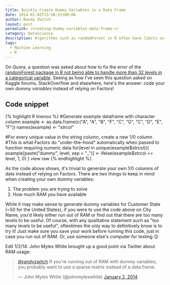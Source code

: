 ```yaml
---
title: Quickly Create Dummy Variables in a Data Frame
date: 2014-01-02T13:58:51+00:00
author: Randy Zwitch
layout: post
permalink: /creating-dummy-variables-data-frame-r/
category: DataScience
description: Algorithms such as randomForest in R often have limits on how many levels you can pass in using a Factor. Here's how to code around the limit.
tags:
  - Machine Learning
  - R
---
```

On Quora, a question was asked about how to fix the error of the <a title="Error in Random Forest 32 levels categorical variable" href="https://www.quora.com/Random-Forests/How-can-I-fix-the-error-in-the-package-randomForest" target="_blank">randomForest package in R not being able to handle more than 32 levels in a categorical variable</a>. Seeing as how I've seen this question asked on Kaggle forums, StackOverflow and elsewhere, here's the answer: code your own _dummy variables_ instead of relying on Factors!

## Code snippet

{% highlight R linenos %}
#Generate example dataframe with character column
example <- as.data.frame(c("A", "A", "B", "F", "C", "G", "C", "D", "E", "F"))
names(example) <- "strcol"

#For every unique value in the string column, create a new 1/0 column
#This is what Factors do "under-the-hood" automatically when passed to function requiring numeric data
for(level in unique(example$strcol)){
  example[paste("dummy", level, sep = "_")] <- ifelse(example$strcol == level, 1, 0)
}
view raw
{% endhighlight %}

As the code above shows, it's trivial to generate your own 1/0 columns of data instead of relying on Factors. There are two things to keep in mind when creating your own dummy variables:

  1. The problem you are trying to solve
  2. How much RAM you have available

While it may make sense to generate dummy variables for Customer State (~50 for the United States), if you were to use the code above on City Name, you'd likely either run out of RAM or find out that there are too many levels to be useful. Of course, with any qualitative statement such as "too many levels to be useful", oftentimes the only way to definitively know is to try it! Just make sure you save your work before running this code, just in case you run out of RAM. Or, use someone else's computer for testing 😉

Edit 1/2/14: John Myles White brought up a good point via Twitter about RAM usage:

<blockquote class="twitter-tweet" data-conversation="none" data-cards="hidden" data-partner="tweetdeck">
  <p>
    <a href="https://twitter.com/randyzwitch">@randyzwitch</a> If you're running out of RAM with dummy variables, you probably want to use a sparse matrix instead of a data.frame.
  </p>

  <p>
    — John Myles White (@johnmyleswhite) <a href="https://twitter.com/johnmyleswhite/statuses/418821463563829248">January 2, 2014</a>
  </p>
</blockquote>
